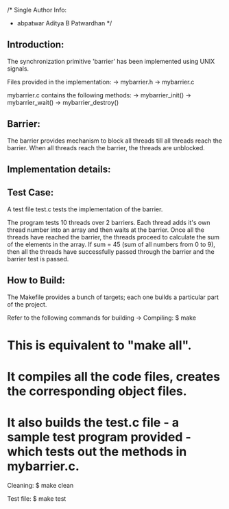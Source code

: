 /* Single Author Info:
*  abpatwar Aditya B Patwardhan
*/

Introduction:
-------------
The synchronization primitive 'barrier' has been implemented using UNIX signals.

Files provided in the implementation:
-> mybarrier.h
-> mybarrier.c


mybarrier.c contains the following methods:
-> mybarrier_init()
-> mybarrier_wait()
-> mybarrier_destroy()


Barrier:
--------
The barrier provides mechanism to block all threads till all threads reach the barrier.
When all threads reach the barrier, the threads are unblocked.


Implementation details:
----------------------




Test Case:
----------
A test file test.c tests the implementation of the barrier.

The program tests 10 threads over 2 barriers.
Each thread adds it's own thread number into an array and then waits at the barrier.
Once all the threads have reached the barrier, the threads proceed to calculate the sum of the elements in the array.
If sum = 45 (sum of all numbers from 0 to 9), then all the threads have successfully passed through the barrier and the barrier test is passed.


How to Build:
------------
The Makefile provides a bunch of targets; each one builds a particular part of the project.

Refer to the following commands for building ->
Compiling:
     $ make
# This is equivalent to "make all".
# It compiles all the code files, creates the corresponding object files. 
# It also builds the test.c file - a sample test program provided - which tests out the methods in mybarrier.c.

Cleaning:
     $ make clean

Test file:
     $ make test
